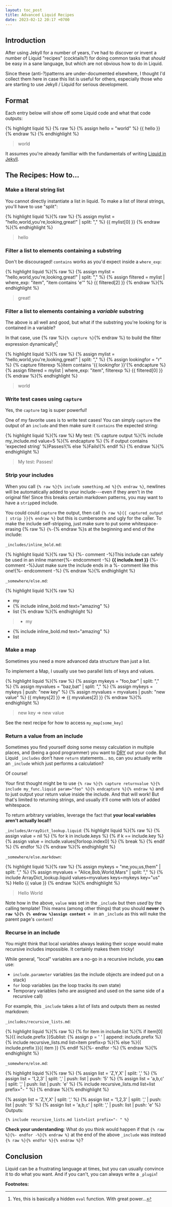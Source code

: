 ```yaml
---
layout: toc_post
title: Advanced Liquid Recipes
date: 2023-02-12 20:17 +0700
---
```


## Introduction

After using Jekyll for a number of years, I've had to discover or invent a number of Liquid "recipes" (cocktails?) for doing common tasks that _should_ be easy in a sane language, but which are not obvious how to do in Liquid.

Since these (anti-?)patterns are under-documented elsewhere, I thought I'd collect them here in case this list is useful for others, especially those who are starting to use Jekyll / Liquid for serious development.

## Format

Each entry below will show off some Liquid code and what that code outputs:

{% highlight liquid %}
{% raw %}
{% assign hello = "world" %}
{{ hello }}
{% endraw %}
{% endhighlight %}

> world

It assumes you're already familliar with the fundamentals of writing [Liquid in Jekyll](https://jekyllrb.com/docs/liquid/).


## The Recipes: How to...

###  Make a literal string list

You cannot directly instantiate a list in liquid.
To make a list of literal strings, you'll have to use "split":

{% highlight liquid %}{% raw %}
{% assign mylist = "hello,world,you're,looking,great!" | split: "," %}
{{ mylist[0] }}
{% endraw %}{% endhighlight %}

> hello

### Filter a list to elements containing a substring

Don't be discouraged! `contains` works as you'd expect inside a `where_exp`:

{% highlight liquid %}{% raw %}
{% assign mylist = "hello,world,you're,looking,great!" | split: "," %}
{% assign filtered = mylist | where_exp: "item", "item contains 'e'" %}
{{ filtered[2] }}
{% endraw %}{% endhighlight %}

> great!

### Filter a list to elements containing a _variable_ substring

The above is all well and good, but what if the substring you're looking for is contained in a variable?

In that case, use {% raw %}`{% capture %}`{% endraw %} to build the filter expression dynamically![^eval]

[^eval]: Yes, this is basically a hidden `eval` function. With great power...

{% highlight liquid %}{% raw %}
{% assign mylist = "hello,world,you're,looking,great!" | split: "," %}
{% assign lookingfor = "r" %}
{% capture filterexp %}item contains '{{ lookingfor }}'{% endcapture %}
{% assign filtered = mylist | where_exp: "item", filterexp %}
{{ filtered[0] }}
{% endraw %}{% endhighlight %}

> world

### Write test cases using `capture`

Yes, the `capture` tag is super powerful!

One of my favorite uses is to write test cases!
You can simply `capture` the output of an `include` and then make sure it `contains` the expected string:

{% highlight liquid %}{% raw %}
My test:
{% capture output %}{% include my_include.md value=5 %}{% endcapture %}
{% if output contains 'expected string' %}Passes!{% else %}Fails!{% endif %}
{% endraw %}{% endhighlight %}

> My test: Passes!

### Strip your includes

When you call `{% raw %}{% include something.md %}{% endraw %}`, newlines will be automatically added to your include---even if they aren't in the original file!
Since this breaks certain markdown patterns, you may want to have a `strip`ped include.

You could could `capture` the output, then call `{% raw %}{{ captured_output | strip }}{% endraw %}` but this is cumbersome and ugly for the caller.
To make the include self-stripping, just make sure to put some whitespace-erasing {% raw %} `{%-`{% endraw %}s at the beginning and end of the include:

`_includes/inline_bold.md`:

{% highlight liquid %}{% raw %}
{%- comment -%}This include can safely be used in an inline manner{%- endcomment -%}
**{{ include.text }}**
{%- comment -%}Just make sure the include ends in a %- comment like this one!{%- endcomment -%}
{% endraw %}{% endhighlight %}

`_somewhere/else.md`:

{% highlight liquid %}{% raw %}
- my
- {% include inline_bold.md text="amazing" %}
- list
{% endraw %}{% endhighlight %}

> - my
- {% include inline_bold.md text="amazing" %}
- list


### Make a map

Sometimes you need a more advanced data structure than just a list.

To implement a Map, I usually use two parallel lists of keys and values.

{% highlight liquid %}{% raw %}
{% assign mykeys = "foo,bar" | split: "," %}
{% assign myvalues = "baz,bat" | split: "," %}
{% assign mykeys = mykeys | push: "new key" %}
{% assign myvalues = myvalues | push: "new value" %}
{{ mykeys[2] }} => {{ myvalues[2] }}
{% endraw %}{% endhighlight %}

> new key => new value

See the next recipe for how to access `my_map[some_key]`

### Return a value from an include

Sometimes you find yourself doing some messy calculation in multiple places, and (being a good programmer) you want to [DRY](https://en.wikipedia.org/wiki/Don%27t_repeat_yourself) out your code.
But Liquid `_includes` don't have `return` statements... so, can you actually write an `_include` which just performs a calculation?

Of course!

Your first thought might be to use `{% raw %}{% capture returnvalue %}{% include my_func.liquid param="foo" %}{% endcapture %}{% endraw %}` and to just output your return value inside the include.
And that will work!
But that's limited to returning strings, and usually it'll come with lots of added whitespace.

To return arbitrary variables, leverage the fact that **your local variables aren't actually local!!**

`_includes/ArrayDict_lookup.liquid`:
{% highlight liquid %}{% raw %}
{% assign value = nil %}
{% for k in include.keys %}
  {% if k == include.key %}
    {% assign value = include.values[forloop.index0] %}
    {% break %}
  {% endif %}
{% endfor %}
{% endraw %}{% endhighlight %}

`_somewhere/else.markdown`:

{% highlight liquid %}{% raw %}
{% assign mykeys = "me,you,us,them" | split: "," %}
{% assign myvalues = "Alice,Bob,World,Mars" | split: "," %}
{% include ArrayDict_lookup.liquid values=myvalues keys=mykeys key="us" %}
Hello {{ value }}
{% endraw %}{% endhighlight %}

> Hello World

Note how in the above, `value` was set in the `_include` but then _used_ by the calling template!
This means (among other things) that you should **never `{% raw %}{% {% endraw %}assign content = `** in an `_include` as this will nuke the parent page's `content`!

### Recurse in an include

You might think that local variables always leaking their scope would make recursive includes impossible.
It certainly makes them tricky!

While general, "local" variables are a no-go in a recursive include, you **can** use:
- `include.parameter` variables (as the include objects are indeed put on a stack)
- `for` loop variables (as the loop tracks its own state)
- Temporary variables (who are assigned and used on the same side of a recursive call)

For example, this `_include` takes a list of lists and outputs them as nested markdown:

`_includes/recursive_lists.md`:

{% highlight liquid %}{% raw %}
{% for item in include.list %}{% if item[0] %}{{ include.prefix }}Sublist:
{% assign p = '  ' | append: include.prefix %}{% include recursive_lists.md list=item prefix=p %}{% else %}{{ include.prefix }}{{ item }}
{% endif %}{%- endfor -%}
{% endraw %}{% endhighlight %}


`_somewhere/else.md`:

{% highlight liquid %}{% raw %}
{% assign list = 'Z,Y,X' | split: ',' %}
{% assign list = '1,2,3' | split: ',' | push: list | push: '5' %}
{% assign list = 'a,b,c' | split: ',' | push: list | push: 'e' %}
{% include recursive_lists.md list=list prefix="- " %}
{% endraw %}{% endhighlight %}


{% assign list = 'Z,Y,X' | split: ',' %}
{% assign list = '1,2,3' | split: ',' | push: list | push: '5' %}
{% assign list = 'a,b,c' | split: ',' | push: list | push: 'e' %}
Outputs:
```
{% include recursive_lists.md list=list prefix="- " %}
```

**Check your understanding**: What do you think would happen if that `{% raw %}{%- endfor -%}{% endraw %}` at the end of the above `_include` was instead `{% raw %}{% endfor %}{% endraw %}`?

## Conclusion

Liquid can be a frustrating language at times, but you can usually convince it to do what you want.
And if you can't, you can always write a `_plugin`!



**Footnotes:**

